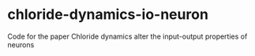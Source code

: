 # chloride-dynamics-io-neuron
Code for the paper Chloride dynamics alter the input-output properties of neurons
